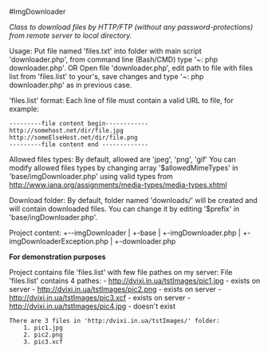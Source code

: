 #ImgDownloader

*Class to download files by HTTP/FTP (without any password-protections) from remote server to local directory.*

Usage:
    Put file named 'files.txt' into folder with main script 'downloader.php',
    from command line (Bash/CMD) type '~: php downloader.php'.
OR
    Open file 'downloader.php', edit path to file with files list from 'files.list' to
    your's, save changes and type '~: php downloader.php' as in previous case.

'files.list' format:
    Each line of file must contain a valid URL to file, for example:

    ---------file content begin------------
    http://somehost.net/dir/file.jpg
    http://someElseHost.net/dir/file.png
    ---------file content end -------------

Allowed files types:
    By default, allowed are 'jpeg', 'png', 'gif'
    You can modify allowed files types by changing array '$allowedMimeTypes' 
    in 'base/imgDownloader.php' using valid types from 
    http://www.iana.org/assignments/media-types/media-types.xhtml

Download folder:
    By default, folder named 'downloads/' will be created and will contain downloaded files.
    You can change it by editing '$prefix' in 'base/ingDownloader.php'.

Project content:
    +--imgDownloader
    |  +-base
    |    +-imgDownloader.php
    |    +-imgDownloaderException.php
    |  +-downloader.php

**For demonstration purposes**

Project contains file 'files.list' with few file pathes on my server:
    File 'files.list' contains 4 pathes:
        - http://dvixi.in.ua/tstImages/pic1.jpg - exists on server
        - http://dvixi.in.ua/tstImages/pic2.png - exists on server
        - http://dvixi.in.ua/tstImages/pic3.xcf - exists on server
        - http://dvixi.in.ua/tstImages/pic4.jpg - doesn't exist

    There are 3 files in 'http:/dvixi.in.ua/tstImages/' folder:
        1. pic1.jpg
        2. pic2.png
        3. pic3.xcf
